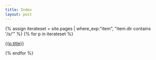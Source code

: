 ```yaml
---
title: Index
layout: post
---
```


{% assign iterateset = site.pages | where_exp:"item", "item.dir contains '/s/'" %}
{% for p in iterateset %}
<p><a href="{{p.url}}">{{p.title}}</a></p>
{% endfor %}
